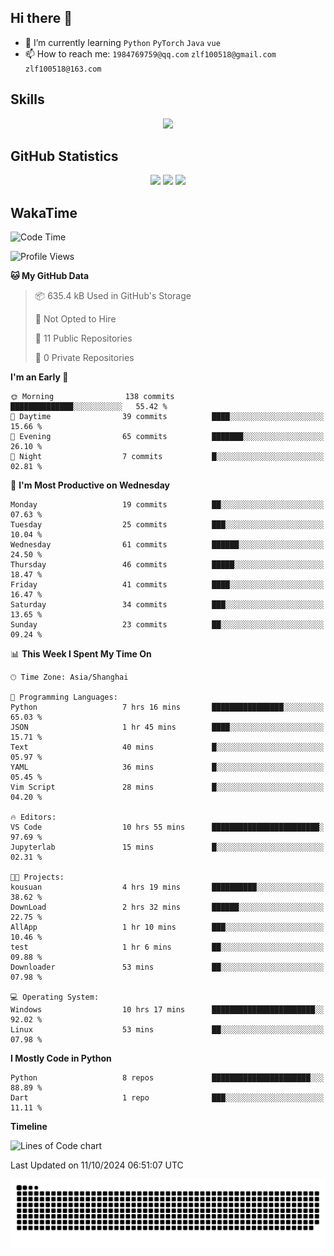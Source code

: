 ## Hi there 👋

- 🌱 I’m currently learning `Python` `PyTorch` `Java` `vue`
- 📫 How to reach me: `1984769759@qq.com` `zlf100518@gmail.com` `zlf100518@163.com`

## Skills
<div align="center"> <img src="https://skillicons.dev/icons?i=python,linux,git,github,html,css,js" /> </div>

## GitHub Statistics

<div align="center">
  <img src="https://github-readme-stats.vercel.app/api?username=mrcchenfeng&show_icons=true&theme=tokyonight" />
  <img src="https://github-readme-stats.vercel.app/api/top-langs/?username=mrcchenfeng&show_icons=true&theme=tokyonight" />
  <img src="https://github-readme-activity-graph.vercel.app/graph?username=mrcchenfeng&theme=xcode" />
</div>

## WakaTime

<!--START_SECTION:waka-->
![Code Time](http://img.shields.io/badge/Code%20Time-153%20hrs%209%20mins-blue)

![Profile Views](http://img.shields.io/badge/Profile%20Views-0-blue)

**🐱 My GitHub Data** 

> 📦 635.4 kB Used in GitHub's Storage 
 > 
> 🚫 Not Opted to Hire
 > 
> 📜 11 Public Repositories 
 > 
> 🔑 0 Private Repositories 
 > 
**I'm an Early 🐤** 

```text
🌞 Morning                138 commits         ██████████████░░░░░░░░░░░   55.42 % 
🌆 Daytime                39 commits          ████░░░░░░░░░░░░░░░░░░░░░   15.66 % 
🌃 Evening                65 commits          ███████░░░░░░░░░░░░░░░░░░   26.10 % 
🌙 Night                  7 commits           █░░░░░░░░░░░░░░░░░░░░░░░░   02.81 % 
```
📅 **I'm Most Productive on Wednesday** 

```text
Monday                   19 commits          ██░░░░░░░░░░░░░░░░░░░░░░░   07.63 % 
Tuesday                  25 commits          ███░░░░░░░░░░░░░░░░░░░░░░   10.04 % 
Wednesday                61 commits          ██████░░░░░░░░░░░░░░░░░░░   24.50 % 
Thursday                 46 commits          █████░░░░░░░░░░░░░░░░░░░░   18.47 % 
Friday                   41 commits          ████░░░░░░░░░░░░░░░░░░░░░   16.47 % 
Saturday                 34 commits          ███░░░░░░░░░░░░░░░░░░░░░░   13.65 % 
Sunday                   23 commits          ██░░░░░░░░░░░░░░░░░░░░░░░   09.24 % 
```


📊 **This Week I Spent My Time On** 

```text
🕑︎ Time Zone: Asia/Shanghai

💬 Programming Languages: 
Python                   7 hrs 16 mins       ████████████████░░░░░░░░░   65.03 % 
JSON                     1 hr 45 mins        ████░░░░░░░░░░░░░░░░░░░░░   15.71 % 
Text                     40 mins             █░░░░░░░░░░░░░░░░░░░░░░░░   05.97 % 
YAML                     36 mins             █░░░░░░░░░░░░░░░░░░░░░░░░   05.45 % 
Vim Script               28 mins             █░░░░░░░░░░░░░░░░░░░░░░░░   04.20 % 

🔥 Editors: 
VS Code                  10 hrs 55 mins      ████████████████████████░   97.69 % 
Jupyterlab               15 mins             █░░░░░░░░░░░░░░░░░░░░░░░░   02.31 % 

🐱‍💻 Projects: 
kousuan                  4 hrs 19 mins       ██████████░░░░░░░░░░░░░░░   38.62 % 
DownLoad                 2 hrs 32 mins       ██████░░░░░░░░░░░░░░░░░░░   22.75 % 
AllApp                   1 hr 10 mins        ███░░░░░░░░░░░░░░░░░░░░░░   10.46 % 
test                     1 hr 6 mins         ██░░░░░░░░░░░░░░░░░░░░░░░   09.88 % 
Downloader               53 mins             ██░░░░░░░░░░░░░░░░░░░░░░░   07.98 % 

💻 Operating System: 
Windows                  10 hrs 17 mins      ███████████████████████░░   92.02 % 
Linux                    53 mins             ██░░░░░░░░░░░░░░░░░░░░░░░   07.98 % 
```

**I Mostly Code in Python** 

```text
Python                   8 repos             ██████████████████████░░░   88.89 % 
Dart                     1 repo              ███░░░░░░░░░░░░░░░░░░░░░░   11.11 % 
```



**Timeline**

![Lines of Code chart](https://raw.githubusercontent.com/mrcchenfeng/mrcchenfeng/main/assets/bar_graph.png)


 Last Updated on 11/10/2024 06:51:07 UTC
<!--END_SECTION:waka-->

<div align="center"><img src="./assets/github-snake-dark.svg" /></div>
